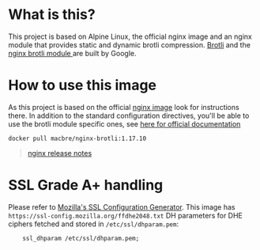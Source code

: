 # What is this?
This project is based on Alpine Linux, the official nginx image and an nginx module that provides static and dynamic brotli compression. [Brotli](https://github.com/google/brotli) and the [nginx brotli module ](https://github.com/google/ngx_brotli) are built by Google.

# How to use this image
As this project is based on the official [nginx image](https://hub.docker.com/_/nginx/) look for instructions there. In addition to the standard configuration directives, you'll be able to use the brotli module specific ones, see [here for official documentation](https://github.com/google/ngx_brotli#configuration-directives)

```
docker pull macbre/nginx-brotli:1.17.10
```

> [nginx release notes](https://nginx.org/en/CHANGES)

# SSL Grade A+ handling

Please refer to [Mozilla's SSL Configuration Generator](https://ssl-config.mozilla.org/). This image has `https://ssl-config.mozilla.org/ffdhe2048.txt` DH parameters for DHE ciphers fetched and stored in `/etc/ssl/dhparam.pem`:

```
    ssl_dhparam /etc/ssl/dhparam.pem;
```
